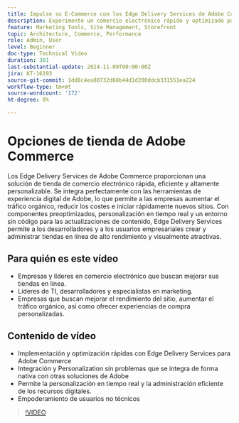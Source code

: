 ```yaml
---
title: Impulse su E-Commerce con los Edge Delivery Services de Adobe Commerce
description: Experimente un comercio electrónico rápido y optimizado para la optimización de los motores de búsqueda con Adobe Commerce. Aumenta el tráfico, ahorra costes y administra fácilmente tu tienda con Edge Delivery Services.
feature: Marketing Tools, Site Management, Storefront
topic: Architecture, Commerce, Performance
role: Admin, User
level: Beginner
doc-type: Technical Video
duration: 301
last-substantial-update: 2024-11-09T00:00:00Z
jira: KT-16193
source-git-commit: 1dd8c4ea80732d68b44d1d200ddcb331551ea224
workflow-type: tm+mt
source-wordcount: '172'
ht-degree: 0%

---
```



# Opciones de tienda de Adobe Commerce

Los Edge Delivery Services de Adobe Commerce proporcionan una solución de tienda de comercio electrónico rápida, eficiente y altamente personalizable.
Se integra perfectamente con las herramientas de experiencia digital de Adobe, lo que permite a las empresas aumentar el tráfico orgánico, reducir los costes e iniciar rápidamente nuevos sitios. Con componentes preoptimizados, personalización en tiempo real y un entorno sin código para las actualizaciones de contenido, Edge Delivery Services permite a los desarrolladores y a los usuarios empresariales crear y administrar tiendas en línea de alto rendimiento y visualmente atractivas.

## Para quién es este vídeo

- Empresas y líderes en comercio electrónico que buscan mejorar sus tiendas en línea.
- Líderes de TI, desarrolladores y especialistas en marketing.
- Empresas que buscan mejorar el rendimiento del sitio, aumentar el tráfico orgánico, así como ofrecer experiencias de compra personalizadas.

## Contenido de vídeo

- Implementación y optimización rápidas con Edge Delivery Services para Adobe Commerce
- Integración y Personalization sin problemas que se integra de forma nativa con otras soluciones de Adobe
- Permite la personalización en tiempo real y la administración eficiente de los recursos digitales.
- Empoderamiento de usuarios no técnicos

>[!VIDEO](https://video.tv.adobe.com/v/3448389?learn=on&captions=spa)

